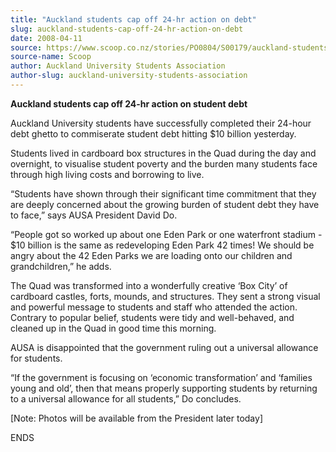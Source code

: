 ```yaml
---
title: "Auckland students cap off 24-hr action on debt"
slug: auckland-students-cap-off-24-hr-action-on-debt
date: 2008-04-11
source: https://www.scoop.co.nz/stories/PO0804/S00179/auckland-students-cap-off-24-hr-action-on-debt.htm
source-name: Scoop
author: Auckland University Students Association
author-slug: auckland-university-students-association
---
```


<p><b> Auckland students cap off 24-hr action on student
debt</b></p>

<p>Auckland University students have successfully
completed their 24-hour debt ghetto to commiserate student
debt hitting $10 billion yesterday.<p>

<p>Students lived in
cardboard box structures in the Quad during the day and
overnight, to visualise student poverty and the burden many
students face through high living costs and borrowing to
live.</p>

<p>“Students have shown through their significant
time commitment that they are deeply concerned about the
growing burden of student debt they have to face,” says
AUSA President David Do.<p>

<p>“People got so worked up about
one Eden Park or one waterfront stadium - $10 billion is the
same as redeveloping Eden Park 42 times! We should be angry
about the 42 Eden Parks we are loading onto our children and
grandchildren,” he adds.</p>

<p>The Quad was transformed into a
wonderfully creative ‘Box City’ of cardboard castles,
forts, mounds, and structures. They sent a strong visual and
powerful message to students and staff who attended the
action. Contrary to popular belief, students were tidy and
well-behaved, and cleaned up in the Quad in good time this
morning.</p>

<p>AUSA is disappointed that the government ruling
out a universal allowance for students.<p>

<p>“If the
government is focusing on ‘economic transformation’ and
‘families young and old’, then that means properly
supporting students by returning to a universal allowance
for all students,” Do concludes.</p>

<p>[Note: Photos will be
available from the President later
today]</p>

<p>ENDS<p>
         